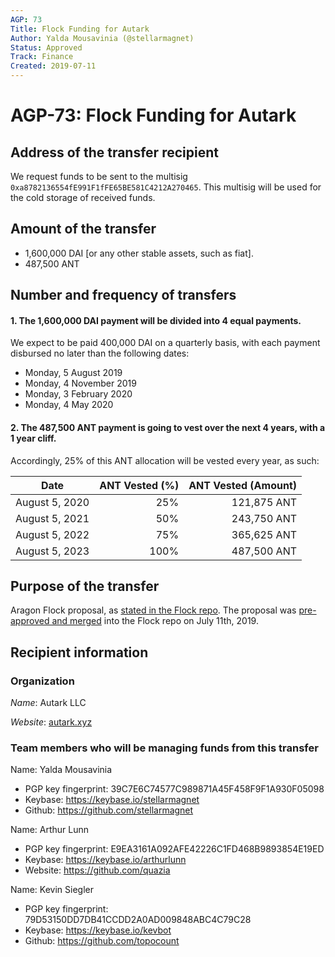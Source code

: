 ```yaml
---
AGP: 73
Title: Flock Funding for Autark
Author: Yalda Mousavinia (@stellarmagnet)
Status: Approved
Track: Finance
Created: 2019-07-11
---
```


# AGP-73: Flock Funding for Autark

## Address of the transfer recipient

We request funds to be sent to the multisig `0xa8782136554fE991F1fFE65BE581C4212A270465`. This multisig will be used for the cold storage of received funds.

## Amount of the transfer

- 1,600,000 DAI [or any other stable assets, such as fiat].
- 487,500 ANT

## Number and frequency of transfers
#### 1. The 1,600,000 DAI payment will be divided into 4 equal payments.

We expect to be paid 400,000 DAI on a quarterly basis, with each payment disbursed no later than the following dates:
- Monday, 5 August 2019
- Monday, 4 November 2019
- Monday, 3 February 2020
- Monday, 4 May 2020

#### 2. The 487,500 ANT payment is going to vest over the next 4 years, with a 1 year cliff. 

Accordingly, 25% of this ANT allocation will be vested every year, as such:

| Date | ANT Vested (%) | ANT Vested (Amount) |
|----|----:|----:|
| August 5, 2020 | 25% | 121,875 ANT |
| August 5, 2021 | 50% | 243,750 ANT|
| August 5, 2022 | 75% | 365,625 ANT|
| August 5, 2023 | 100% | 487,500 ANT|
  
## Purpose of the transfer

Aragon Flock proposal, as [stated in the Flock repo](https://github.com/aragon/flock/blob/master/teams/Autark/2019_ANV-3.md). The proposal was [pre-approved and merged](https://github.com/aragon/flock/pull/21#pullrequestreview-260649052) into the Flock repo on July 11th, 2019.


## Recipient information

### Organization

_Name_: Autark LLC

_Website_: [autark.xyz](https://autark.xyz)


### Team members who will be managing funds from this transfer

Name: Yalda Mousavinia

- PGP key fingerprint: 39C7E6C74577C989871A45F458F9F1A930F05098
- Keybase: https://keybase.io/stellarmagnet
- Github: https://github.com/stellarmagnet


Name: Arthur Lunn

- PGP key fingerprint: E9EA3161A092AFE42226C1FD468B9893854E19ED
- Keybase: https://keybase.io/arthurlunn
- Website: https://github.com/quazia


Name: Kevin Siegler

- PGP key fingerprint: 79D53150DD7DB41CCDD2A0AD009848ABC4C79C28
- Keybase: https://keybase.io/kevbot
- Github: https://github.com/topocount
